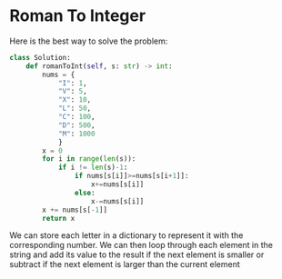 # Roman To Integer
  Here is the best way to solve the problem:
```python
class Solution:
    def romanToInt(self, s: str) -> int:
        nums = {
            "I": 1,
            "V": 5,
            "X": 10,
            "L": 50,
            "C": 100,
            "D": 500,
            "M": 1000
            }
        x = 0
        for i in range(len(s)):
            if i != len(s)-1:
                if nums[s[i]]>=nums[s[i+1]]:
                    x+=nums[s[i]]
                else:
                    x-=nums[s[i]]
        x += nums[s[-1]]
        return x
```
We can store each letter in a dictionary to represent it with the corresponding number. We can then loop through each element in the string and add its value to the result if the next element is smaller or subtract if the next element is larger than the current element
